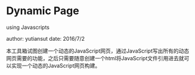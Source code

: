 # Dynamic Page
using Javascripts

author: yutiansut
date: 2016/7/2

本工具箱试图创建一个动态的JavaScript网页，通过JavaScript写出所有的动态网页需要的功能，之后只需要随意创建一个html将JavaScript文件引用进去就可以实现一个动态的JavaScript网页构建。

